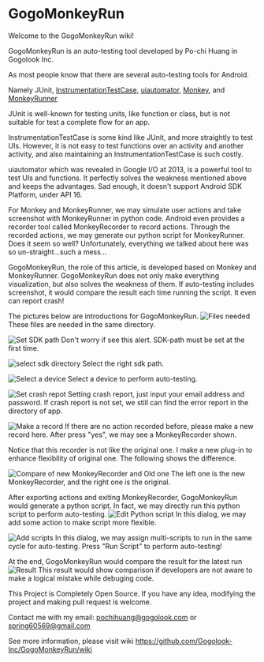 GogoMonkeyRun
=============
Welcome to the GogoMonkeyRun wiki!

GogoMonkeyRun is an auto-testing tool developed by Po-chi Huang in Gogolook Inc.


As most people know that there are several auto-testing tools for Android.

Namely JUnit, [InstrumentationTestCase](http://developer.android.com/tools/testing/activity_testing.html), [uiautomator](http://developer.android.com/tools/testing/testing_ui.html), [Monkey](http://developer.android.com/tools/help/monkey.html), and [MonkeyRunner](http://developer.android.com/tools/help/monkeyrunner_concepts.html)

JUnit is well-known for testing units, like function or class, but is not suitable for test a complete flow for an app.

InstrumentationTestCase is some kind like JUnit, and more straightly to test UIs.
However, it is not easy to test functions over an activity and another activity, and also maintaining an InstrumentationTestCase is such costly.

uiautomator which was revealed in Google I/O at 2013, is a powerful tool to test UIs and functions.
It perfectly solves the weakness mentioned above and keeps the advantages.
Sad enough, it doesn't support Android SDK Platform, under API 16.

For Monkey and MonkeyRunner, we may simulate user actions and take screenshot with MonkeyRunner in python code.
Android even provides a recorder tool called MonkeyRecorder to record actions.
Through the recorded actions, we may generate our python script for MonkeyRunner.
Does it seem so well?
Unfortunately, everything we talked about here was so un-straight...such a mess...

GogoMonkeyRun, the role of this article, is developed based on Monkey and MonkeyRunner.
GogoMonkeyRun does not only make everything visualization, but also solves the weakness of them.
If auto-testing includes screenshot, it would compare the result each time running the script.
It even can report crash!


The pictures below are introductions for GogoMonkeyRun.
![Files needed](https://dl.dropboxusercontent.com/u/43934047/GogoMonkeyRun/%E8%9E%A2%E5%B9%95%E5%BF%AB%E7%85%A7%202014-07-07%20%E4%B8%8B%E5%8D%885.27.09.png)
These files are needed in the same directory.

![Set SDK path](https://dl.dropboxusercontent.com/u/43934047/GogoMonkeyRun/%E8%9E%A2%E5%B9%95%E5%BF%AB%E7%85%A7%202014-07-07%205.29.48%20PM.png)
Don't worry if see this alert.
SDK-path must be set at the first time.

![select sdk directory](https://dl.dropboxusercontent.com/u/43934047/GogoMonkeyRun/Screenshot%202014-07-07%2017.40.40.png)
Select the right sdk path.

![Select a device](https://dl.dropboxusercontent.com/u/43934047/GogoMonkeyRun/Screenshot%202014-07-07%2017.png)
Select a device to perform auto-testing.

![Set crash repot](https://dl.dropboxusercontent.com/u/43934047/GogoMonkeyRun/%E8%9E%A2%E5%B9%95%E5%BF%AB%E7%85%A7%202014-07-07%205.53.00%20PM.png)
Setting crash report, just input your email address and password.
If crash report is not set, we still can find the error report in the directory of app.

![Make a record](https://dl.dropboxusercontent.com/u/43934047/GogoMonkeyRun/%E8%9E%A2%E5%B9%95%E5%BF%AB%E7%85%A7%202014-07-07%205.57.53%20PM.png)
If there are no action recorded before, please make a new record here.
After press "yes", we may see a MonkeyRecorder shown.

Notice that this recorder is not like the original one.
I make a new plug-in to enhance flexibility of original one.
The following shows the difference.

![Compare of new MonkeyRecorder and Old one](https://dl.dropboxusercontent.com/u/43934047/GogoMonkeyRun/compare.jpg)
The left one is the new MonkeyRecorder, and the right one is the original.

After exporting actions and exiting MonkeyRecorder, GogoMonkeyRun would generate a python script.
In fact, we may directly run this python script to perform auto-testing.
![Edit Python script](https://dl.dropboxusercontent.com/u/43934047/GogoMonkeyRun/%E8%9E%A2%E5%B9%95%E5%BF%AB%E7%85%A7%202014-07-07%206.38.33%20PM.png)
In this dialog, we may add some action to make script more flexible.

![Add scripts](https://dl.dropboxusercontent.com/u/43934047/GogoMonkeyRun/%E8%9E%A2%E5%B9%95%E5%BF%AB%E7%85%A7%202014-07-07%206.41.04%20PM.png)
In this dialog, we may assign multi-scripts to run in the same cycle for auto-testing.
Press "Run Script" to perform auto-testing!

At the end, GogoMonkeyRun would compare the result for the latest run
![Result](https://dl.dropboxusercontent.com/u/43934047/GogoMonkeyRun/%E8%9E%A2%E5%B9%95%E5%BF%AB%E7%85%A7%202014-07-07%206.44.37%20PM.png)
This result would show comparison if developers are not aware to make a logical mistake while debuging code.


This Project is Completely Open Source.
If you have any idea, modifying the project and making pull request is welcome.

Contact me with my email:
pochihuang@gogolook.com
or
spring60569@gmail.com












See more information, please visit wiki https://github.com/Gogolook-Inc/GogoMonkeyRun/wiki
